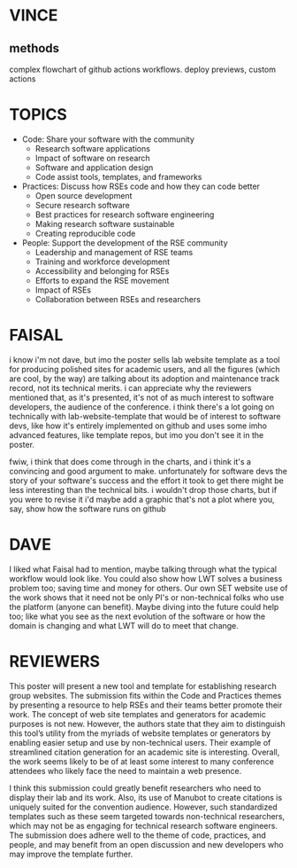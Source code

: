 # VINCE

## methods

complex flowchart of github actions workflows. deploy previews, custom actions

# TOPICS

- Code: Share your software with the community
  - Research software applications
  - Impact of software on research
  - Software and application design
  - Code assist tools, templates, and frameworks
- Practices: Discuss how RSEs code and how they can code better
  - Open source development
  - Secure research software
  - Best practices for research software engineering
  - Making research software sustainable
  - Creating reproducible code
- People: Support the development of the RSE community
  - Leadership and management of RSE teams
  - Training and workforce development
  - Accessibility and belonging for RSEs
  - Efforts to expand the RSE movement
  - Impact of RSEs
  - Collaboration between RSEs and researchers

# FAISAL

i know i'm not dave, but imo the poster sells lab website template as a tool for producing polished sites for academic users, and all the figures (which are cool, by the way) are talking about its adoption and maintenance track record, not its technical merits. i can appreciate why the reviewers mentioned that, as it's presented, it's not of as much interest to software developers, the audience of the conference. i think there's a lot going on technically with lab-website-template that would be of interest to software devs, like how it's entirely implemented on github and uses some imho advanced features, like template repos, but imo you don't see it in the poster.

fwiw, i think that does come through in the charts, and i think it's a convincing and good argument to make. unfortunately for software devs the story of your software's success and the effort it took to get there might be less interesting than the technical bits. i wouldn't drop those charts, but if you were to revise it i'd maybe add a graphic that's not a plot where you, say, show how the software runs on github

# DAVE

I liked what Faisal had to mention, maybe talking through what the typical workflow would look like. You could also show how LWT solves a business problem too; saving time and money for others. Our own SET website use of the work shows that it need not be only PI's or non-technical folks who use the platform (anyone can benefit). Maybe diving into the future could help too; like what you see as the next evolution of the software or how the domain is changing and what LWT will do to meet that change.

# REVIEWERS

This poster will present a new tool and template for establishing research group websites. The submission fits within the Code and Practices themes by presenting a resource to help RSEs and their teams better promote their work. The concept of web site templates and generators for academic purposes is not new. However, the authors state that they aim to distinguish this tool’s utility from the myriads of website templates or generators by enabling easier setup and use by non-technical users. Their example of streamlined citation generation for an academic site is interesting. Overall, the work seems likely to be of at least some interest to many conference attendees who likely face the need to maintain a web presence.

I think this submission could greatly benefit researchers who need to display their lab and its work. Also, its use of Manubot to create citations is uniquely suited for the convention audience. However, such standardized templates such as these seem targeted towards non-technical researchers, which may not be as engaging for technical research software engineers. The submission does adhere well to the theme of code, practices, and people, and may benefit from an open discussion and new developers who may improve the template further.
